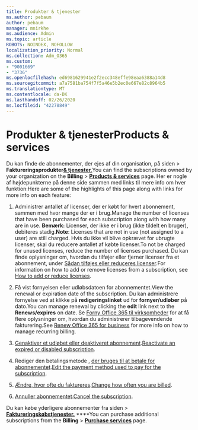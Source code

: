 ```yaml
---
title: Produkter & tjenester
ms.author: pebaum
author: pebaum
manager: mnirkhe
ms.audience: Admin
ms.topic: article
ROBOTS: NOINDEX, NOFOLLOW
localization_priority: Normal
ms.collection: Adm_O365
ms.custom:
- "9001669"
- "3736"
ms.openlocfilehash: ed6981629941e2f2ecc348effe98eaa6388a14d8
ms.sourcegitcommit: a7a7581ba754f7f5a46e5b2ec0e667e82c8964b5
ms.translationtype: MT
ms.contentlocale: da-DK
ms.lasthandoff: 02/26/2020
ms.locfileid: "42278849"
---
```

# <a name="products--services"></a><span data-ttu-id="6c9dd-102">Produkter & tjenester</span><span class="sxs-lookup"><span data-stu-id="6c9dd-102">Products & services</span></span>

<span data-ttu-id="6c9dd-103">Du kan finde de abonnementer, der ejes af din organisation, på siden >  **Faktureringsprodukter**[**& tjenester.**](https://go.microsoft.com/fwlink/p/?linkid=842054)</span><span class="sxs-lookup"><span data-stu-id="6c9dd-103">You can find the subscriptions owned by your organization on the **Billing** > [**Products & services**](https://go.microsoft.com/fwlink/p/?linkid=842054) page.</span></span> <span data-ttu-id="6c9dd-104">Her er nogle af højdepunkterne på denne side sammen med links til mere info om hver funktion:</span><span class="sxs-lookup"><span data-stu-id="6c9dd-104">Here are some of the highlights of this page along with links for more info on each feature:</span></span>

1. <span data-ttu-id="6c9dd-105">Administrer antallet af licenser, der er købt for hvert abonnement, sammen med hvor mange der er i brug.</span><span class="sxs-lookup"><span data-stu-id="6c9dd-105">Manage the number of licenses that have been purchased for each subscription along with how many are in use.</span></span>  <span data-ttu-id="6c9dd-106">**Bemærk:** Licenser, der ikke er i brug (ikke tildelt en bruger), debiteres stadig.</span><span class="sxs-lookup"><span data-stu-id="6c9dd-106">**Note**: Licenses that are not in use (not assigned to a user) are still charged.</span></span>  <span data-ttu-id="6c9dd-107">Hvis du ikke vil blive opkrævet for ubrugte licenser, skal du reducere antallet af købte licenser.</span><span class="sxs-lookup"><span data-stu-id="6c9dd-107">To not be charged for unused licenses, reduce the number of licenses purchased.</span></span> <span data-ttu-id="6c9dd-108">Du kan finde oplysninger om, hvordan du tilføjer eller fjerner licenser fra et abonnement, under [Sådan tilføjes eller reduceres licenser](https://docs.microsoft.com/alchemyinsights/how-to-add-or-reduce-licenses).</span><span class="sxs-lookup"><span data-stu-id="6c9dd-108">For information on how to add or remove licenses from a subscription, see [How to add or reduce licenses](https://docs.microsoft.com/alchemyinsights/how-to-add-or-reduce-licenses).</span></span>

2. <span data-ttu-id="6c9dd-109">Få vist fornyelsen eller udløbsdatoen for abonnementet.</span><span class="sxs-lookup"><span data-stu-id="6c9dd-109">View the renewal or expiration date of the subscription.</span></span>  <span data-ttu-id="6c9dd-110">Du kan administrere fornyelse ved at klikke på **redigeringslinket** ud for **fornyer/udløber** på dato.</span><span class="sxs-lookup"><span data-stu-id="6c9dd-110">You can manage renewal by clicking the **edit** link next to the **Renews/expires** on date.</span></span>  <span data-ttu-id="6c9dd-111">Se [Forny Office 365 til virksomheder](https://go.microsoft.com/fwlink/?linkid=2119216) for at få flere oplysninger om, hvordan du administrerer tilbagevendende fakturering.</span><span class="sxs-lookup"><span data-stu-id="6c9dd-111">See [Renew Office 365 for business](https://go.microsoft.com/fwlink/?linkid=2119216) for more info on how to manage recurring billing.</span></span>

3. <span data-ttu-id="6c9dd-112">[Genaktiver et udløbet eller deaktiveret abonnement](https://go.microsoft.com/fwlink/?linkid=2117519).</span><span class="sxs-lookup"><span data-stu-id="6c9dd-112">[Reactivate an expired or disabled subscription](https://go.microsoft.com/fwlink/?linkid=2117519).</span></span>

4. <span data-ttu-id="6c9dd-113">Rediger den betalingsmetode , [der bruges til at betale for abonnementet](https://go.microsoft.com/fwlink/?linkid=2117167).</span><span class="sxs-lookup"><span data-stu-id="6c9dd-113">[Edit the payment method used to pay for the subscription](https://go.microsoft.com/fwlink/?linkid=2117167).</span></span>

5. <span data-ttu-id="6c9dd-114">[Ændre, hvor ofte du faktureres](https://go.microsoft.com/fwlink/?linkid=2119112).</span><span class="sxs-lookup"><span data-stu-id="6c9dd-114">[Change how often you are billed](https://go.microsoft.com/fwlink/?linkid=2119112).</span></span>

6. <span data-ttu-id="6c9dd-115">[Annuller abonnementet](https://go.microsoft.com/fwlink/?linkid=2119113).</span><span class="sxs-lookup"><span data-stu-id="6c9dd-115">[Cancel the subscription](https://go.microsoft.com/fwlink/?linkid=2119113).</span></span>

<span data-ttu-id="6c9dd-116">Du kan købe yderligere abonnementer fra siden > [**Faktureringskøbstjenester.**](https://go.microsoft.com/fwlink/p/?linkid=868433) \*\*\*\*</span><span class="sxs-lookup"><span data-stu-id="6c9dd-116">You can purchase additional subscriptions from the **Billing** > [**Purchase services**](https://go.microsoft.com/fwlink/p/?linkid=868433) page.</span></span>
